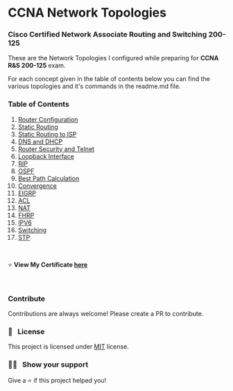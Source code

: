 # CCNA Network Topologies

### Cisco Certified Network Associate Routing and Switching 200-125

These are the Network Topologies I configured while preparing for **CCNA R&S 200-125** exam.

For each concept given in the table of contents below you can find the various topologies and it's commands in the readme.md file.

### Table of Contents
01. [Router Configuration](https://github.com/Sumanth-Talluri/CCNA-Network-Topologies/tree/master/1.%20Router%20Configuration)
02. [Static Routing](https://github.com/Sumanth-Talluri/CCNA-Network-Topologies/tree/master/02.%20Static%20Routing)
03. [Static Routing to ISP](https://github.com/Sumanth-Talluri/CCNA-Network-Topologies/tree/master/03.%20Static%20Routing%20to%20ISP)
04. [DNS and DHCP](https://github.com/Sumanth-Talluri/CCNA-Network-Topologies/tree/master/04.%20DNS%20and%20DHCP)
05. [Router Security and Telnet](https://github.com/Sumanth-Talluri/CCNA-Network-Topologies/tree/master/05.%20Router%20Security%20and%20Telnet)
06. [Loopback Interface](https://github.com/Sumanth-Talluri/CCNA-Network-Topologies/tree/master/06.%20Loopback%20Interface)
07. [RIP](https://github.com/Sumanth-Talluri/CCNA-Network-Topologies/tree/master/07.%20RIP)
08. [OSPF](https://github.com/Sumanth-Talluri/CCNA-Network-Topologies/tree/master/08.%20OSPF)
09. [Best Path Calculation](https://github.com/Sumanth-Talluri/CCNA-Network-Topologies/tree/master/09.%20Best%20Path%20Calculation)
10. [Convergence](https://github.com/Sumanth-Talluri/CCNA-Network-Topologies/tree/master/10.%20Convergence)
11. [EIGRP](https://github.com/Sumanth-Talluri/CCNA-Network-Topologies/tree/master/11.%20EIGRP)
12. [ACL](https://github.com/Sumanth-Talluri/CCNA-Network-Topologies/tree/master/12.%20ACL)
13. [NAT](https://github.com/Sumanth-Talluri/CCNA-Network-Topologies/tree/master/13.%20NAT)
14. [FHRP](https://github.com/Sumanth-Talluri/CCNA-Network-Topologies/tree/master/14.%20FHRP)
15. [IPV6](https://github.com/Sumanth-Talluri/CCNA-Network-Topologies/tree/master/15.%20IPV6)
16. [Switching](https://github.com/Sumanth-Talluri/CCNA-Network-Topologies/tree/master/16.%20Switching)
17. [STP](https://github.com/Sumanth-Talluri/CCNA-Network-Topologies/tree/master/17.%20STP)


&nbsp;

:star: **View My Certificate [here](https://www.youracclaim.com/earner/earned/share/a8572ef5-da29-460d-bfb8-998c99191aee)**

&nbsp;

### Contribute

Contributions are always welcome! Please create a PR to contribute.

### :pencil: &nbsp; License

This project is licensed under [MIT](https://opensource.org/licenses/MIT) license.

### :man_astronaut: &nbsp; Show your support

Give a ⭐️ if this project helped you!

